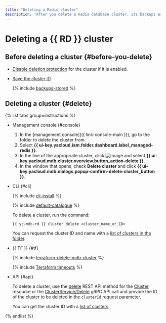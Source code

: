 ```yaml
---
title: "Deleting a Redis cluster"
description: "After you delete a Redis database cluster, its backups are kept for seven days for recovery purposes. To restore a deleted cluster from its backup, you will need its ID; therefore, securely save the cluster ID before deleting the cluster."
---
```


# Deleting a {{ RD }} cluster

## Before deleting a cluster {#before-you-delete}

* [Disable deletion protection](update.md#change-additional-settings) for the cluster if it is enabled.
* [Save the cluster ID](cluster-list.md#list-clusters).

   {% include [backups-stored](../../_includes/mdb/backups-stored.md) %}

## Deleting a cluster {#delete}

{% list tabs group=instructions %}

- Management console {#console}

   1. In the [management console]({{ link-console-main }}), go to the folder to delete the cluster from.
   1. Select **{{ ui-key.yacloud.iam.folder.dashboard.label_managed-redis }}**.
   1. In the line of the appropriate cluster, click ![image](../../_assets/console-icons/ellipsis.svg) and select **{{ ui-key.yacloud.mdb.cluster.overview.button_action-delete }}**.
   1. In the window that opens, check **Delete cluster** and click **{{ ui-key.yacloud.mdb.dialogs.popup-confirm-delete-cluster_button }}**.

- CLI {#cli}

   {% include [cli-install](../../_includes/cli-install.md) %}

   {% include [default-catalogue](../../_includes/default-catalogue.md) %}

   To delete a cluster, run the command:

   ```
   {{ yc-mdb-rd }} cluster delete <cluster_name_or_ID>
   ```

   You can request the cluster ID and name with a [list of clusters in the folder](cluster-list.md).

- {{ TF }} {#tf}

   {% include [terraform-delete-mdb-cluster](../../_includes/mdb/terraform-delete-mdb-cluster.md) %}

   {% include [Terraform timeouts](../../_includes/mdb/mrd/terraform/timeouts.md) %}

- API {#api}

   To delete a cluster, use the [delete](../api-ref/Cluster/delete.md) REST API method for the [Cluster](../api-ref/Cluster/index.md) resource or the [ClusterService/Delete](../api-ref/grpc/cluster_service.md#Delete) gRPC API call and provide the ID of the cluster to be deleted in the `clusterId` request parameter.

   You can get the cluster ID with a [list of clusters](cluster-list.md#list-clusters).

{% endlist %}

